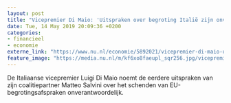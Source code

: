 ```yaml
---
layout: post
title: "Vicepremier Di Maio: 'Uitspraken over begroting Italië zijn onverantwoord'"
date: Tue, 14 May 2019 20:09:36 +0200
categories: 
- financieel 
- economie 
externe_link: "https://www.nu.nl/economie/5892021/vicepremier-di-maio-uitspraken-over-begroting-italie-zijn-onverantwoord.html"
feature_image: "https://media.nu.nl/m/kf6xo8faeupl_sqr256.jpg/vicepremier-di-maio-uitspraken-over-begroting-italie-zijn-onverantwoord.jpg"
---
```


De Italiaanse vicepremier Luigi Di Maio noemt de eerdere uitspraken van zijn coalitiepartner Matteo Salvini over het schenden van EU-begrotingsafspraken onverantwoordelijk.
